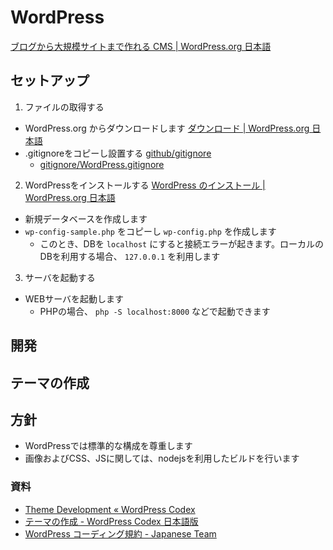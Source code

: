 # WordPress

[ブログから大規模サイトまで作れる CMS | WordPress.org 日本語](https://ja.wordpress.org/)

## セットアップ

1. ファイルの取得する
  - WordPress.org からダウンロードします [ダウンロード | WordPress.org 日本語](https://ja.wordpress.org/download/)
  - .gitignoreをコピーし設置する [github/gitignore](https://github.com/github/gitignore)
    - [gitignore/WordPress.gitignore](https://github.com/github/gitignore/blob/master/WordPress.gitignore)
2. WordPressをインストールする [WordPress のインストール | WordPress.org 日本語](https://ja.wordpress.org/support/article/how-to-install-wordpress/)
  - 新規データベースを作成します
  - `wp-config-sample.php` をコピーし `wp-config.php` を作成します
    - このとき、DBを `localhost` にすると接続エラーが起きます。ローカルのDBを利用する場合、 `127.0.0.1` を利用します
3. サーバを起動する
  - WEBサーバを起動します
    - PHPの場合、 `php -S localhost:8000` などで起動できます

## 開発

## テーマの作成

## 方針

- WordPressでは標準的な構成を尊重します
- 画像およびCSS、JSに関しては、nodejsを利用したビルドを行います

### 資料

- [Theme Development « WordPress Codex](https://codex.wordpress.org/Theme_Development)
- [テーマの作成 - WordPress Codex 日本語版](https://wpdocs.osdn.jp/%E3%83%86%E3%83%BC%E3%83%9E%E3%81%AE%E4%BD%9C%E6%88%90)
- [WordPress コーディング規約 - Japanese Team](https://ja.wordpress.org/team/handbook/coding-standards/wordpress-coding-standards/)
